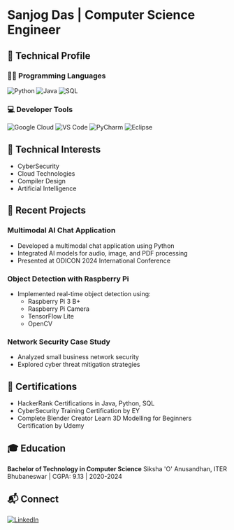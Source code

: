 # Sanjog Das | Computer Science Engineer

## 🚀 Technical Profile

### 🧑‍💻 Programming Languages
![Python](https://img.shields.io/badge/-Python-05122A?style=flat&logo=python)
![Java](https://img.shields.io/badge/-Java-05122A?style=flat&logo=java)
![SQL](https://img.shields.io/badge/-SQL-05122A?style=flat&logo=postgresql)

### 💻 Developer Tools
![Google Cloud](https://img.shields.io/badge/-Google%20Cloud-05122A?style=flat&logo=google-cloud)
![VS Code](https://img.shields.io/badge/-VS%20Code-05122A?style=flat&logo=visual-studio-code)
![PyCharm](https://img.shields.io/badge/-PyCharm-05122A?style=flat&logo=pycharm)
![Eclipse](https://img.shields.io/badge/-Eclipse-05122A?style=flat&logo=eclipse)

## 🔬 Technical Interests
- CyberSecurity
- Cloud Technologies
- Compiler Design
- Artificial Intelligence

## 🚀 Recent Projects

### Multimodal AI Chat Application
- Developed a multimodal chat application using Python
- Integrated AI models for audio, image, and PDF processing
- Presented at ODICON 2024 International Conference

### Object Detection with Raspberry Pi
- Implemented real-time object detection using:
  - Raspberry Pi 3 B+
  - Raspberry Pi Camera
  - TensorFlow Lite
  - OpenCV

### Network Security Case Study
- Analyzed small business network security
- Explored cyber threat mitigation strategies

## 📜 Certifications
- HackerRank Certifications in Java, Python, SQL
- CyberSecurity Training Certification by EY
- Complete Blender Creator Learn 3D Modelling for Beginners Certification by Udemy

## 🎓 Education
**Bachelor of Technology in Computer Science**
Siksha 'O' Anusandhan, ITER Bhubaneswar | CGPA: 9.13 | 2020-2024

## 📬 Connect
[![LinkedIn](https://img.shields.io/badge/-LinkedIn-blue?style=flat-square&logo=Linkedin&logoColor=white)](https://www.linkedin.com/in/sanjog-das-3a6781205/)
